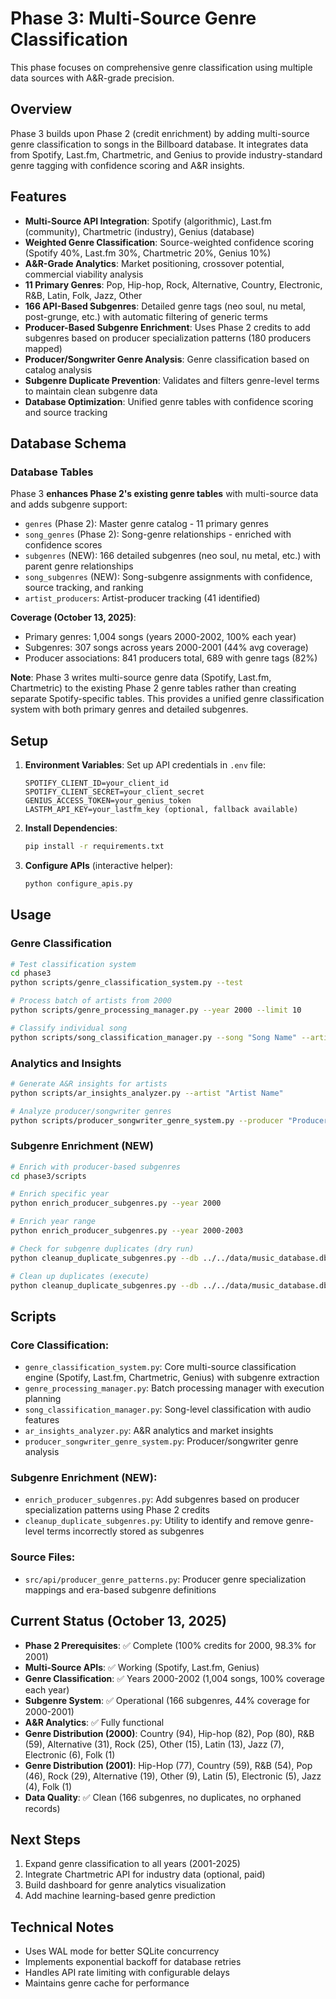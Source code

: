 # Phase 3: Multi-Source Genre Classification

This phase focuses on comprehensive genre classification using multiple data sources with A&R-grade precision.

## Overview

Phase 3 builds upon Phase 2 (credit enrichment) by adding multi-source genre classification to songs in the Billboard database. It integrates data from Spotify, Last.fm, Chartmetric, and Genius to provide industry-standard genre tagging with confidence scoring and A&R insights.

## Features

- **Multi-Source API Integration**: Spotify (algorithmic), Last.fm (community), Chartmetric (industry), Genius (database)
- **Weighted Genre Classification**: Source-weighted confidence scoring (Spotify 40%, Last.fm 30%, Chartmetric 20%, Genius 10%)
- **A&R-Grade Analytics**: Market positioning, crossover potential, commercial viability analysis
- **11 Primary Genres**: Pop, Hip-hop, Rock, Alternative, Country, Electronic, R&B, Latin, Folk, Jazz, Other
- **166 API-Based Subgenres**: Detailed genre tags (neo soul, nu metal, post-grunge, etc.) with automatic filtering of generic terms
- **Producer-Based Subgenre Enrichment**: Uses Phase 2 credits to add subgenres based on producer specialization patterns (180 producers mapped)
- **Producer/Songwriter Genre Analysis**: Genre classification based on catalog analysis
- **Subgenre Duplicate Prevention**: Validates and filters genre-level terms to maintain clean subgenre data
- **Database Optimization**: Unified genre tables with confidence scoring and source tracking

## Database Schema

### Database Tables

Phase 3 **enhances Phase 2's existing genre tables** with multi-source data and adds subgenre support:
- `genres` (Phase 2): Master genre catalog - 11 primary genres
- `song_genres` (Phase 2): Song-genre relationships - enriched with confidence scores
- `subgenres` (NEW): 166 detailed subgenres (neo soul, nu metal, etc.) with parent genre relationships
- `song_subgenres` (NEW): Song-subgenre assignments with confidence, source tracking, and ranking
- `artist_producers`: Artist-producer tracking (41 identified)

**Coverage (October 13, 2025)**:
- Primary genres: 1,004 songs (years 2000-2002, 100% each year)
- Subgenres: 307 songs across years 2000-2001 (44% avg coverage)
- Producer associations: 841 producers total, 689 with genre tags (82%)

**Note**: Phase 3 writes multi-source genre data (Spotify, Last.fm, Chartmetric) to the existing Phase 2 genre tables rather than creating separate Spotify-specific tables. This provides a unified genre classification system with both primary genres and detailed subgenres.

## Setup

1. **Environment Variables**: Set up API credentials in `.env` file:
   ```
   SPOTIFY_CLIENT_ID=your_client_id
   SPOTIFY_CLIENT_SECRET=your_client_secret
   GENIUS_ACCESS_TOKEN=your_genius_token
   LASTFM_API_KEY=your_lastfm_key (optional, fallback available)
   ```

2. **Install Dependencies**:
   ```bash
   pip install -r requirements.txt
   ```

3. **Configure APIs** (interactive helper):
   ```bash
   python configure_apis.py
   ```

## Usage

### Genre Classification
```bash
# Test classification system
cd phase3
python scripts/genre_classification_system.py --test

# Process batch of artists from 2000
python scripts/genre_processing_manager.py --year 2000 --limit 10

# Classify individual song
python scripts/song_classification_manager.py --song "Song Name" --artist "Artist Name"
```

### Analytics and Insights
```bash
# Generate A&R insights for artists
python scripts/ar_insights_analyzer.py --artist "Artist Name"

# Analyze producer/songwriter genres
python scripts/producer_songwriter_genre_system.py --producer "Producer Name"
```

### Subgenre Enrichment (NEW)
```bash
# Enrich with producer-based subgenres
cd phase3/scripts

# Enrich specific year
python enrich_producer_subgenres.py --year 2000

# Enrich year range
python enrich_producer_subgenres.py --year 2000-2003

# Check for subgenre duplicates (dry run)
python cleanup_duplicate_subgenres.py --db ../../data/music_database.db

# Clean up duplicates (execute)
python cleanup_duplicate_subgenres.py --db ../../data/music_database.db --execute
```

## Scripts

### Core Classification:
- `genre_classification_system.py`: Core multi-source classification engine (Spotify, Last.fm, Chartmetric, Genius) with subgenre extraction
- `genre_processing_manager.py`: Batch processing manager with execution planning
- `song_classification_manager.py`: Song-level classification with audio features
- `ar_insights_analyzer.py`: A&R analytics and market insights
- `producer_songwriter_genre_system.py`: Producer/songwriter genre analysis

### Subgenre Enrichment (NEW):
- `enrich_producer_subgenres.py`: Add subgenres based on producer specialization patterns using Phase 2 credits
- `cleanup_duplicate_subgenres.py`: Utility to identify and remove genre-level terms incorrectly stored as subgenres

### Source Files:
- `src/api/producer_genre_patterns.py`: Producer genre specialization mappings and era-based subgenre definitions

## Current Status (October 13, 2025)

- **Phase 2 Prerequisites**: ✅ Complete (100% credits for 2000, 98.3% for 2001)
- **Multi-Source APIs**: ✅ Working (Spotify, Last.fm, Genius)
- **Genre Classification**: ✅ Years 2000-2002 (1,004 songs, 100% coverage each year)
- **Subgenre System**: ✅ Operational (166 subgenres, 44% coverage for 2000-2001)
- **A&R Analytics**: ✅ Fully functional
- **Genre Distribution (2000)**: Country (94), Hip-hop (82), Pop (80), R&B (59), Alternative (31), Rock (25), Other (15), Latin (13), Jazz (7), Electronic (6), Folk (1)
- **Genre Distribution (2001)**: Hip-Hop (77), Country (59), R&B (54), Pop (46), Rock (29), Alternative (19), Other (9), Latin (5), Electronic (5), Jazz (4), Folk (1)
- **Data Quality**: ✅ Clean (166 subgenres, no duplicates, no orphaned records)

## Next Steps

1. Expand genre classification to all years (2001-2025)
2. Integrate Chartmetric API for industry data (optional, paid)
3. Build dashboard for genre analytics visualization
4. Add machine learning-based genre prediction

## Technical Notes

- Uses WAL mode for better SQLite concurrency
- Implements exponential backoff for database retries
- Handles API rate limiting with configurable delays
- Maintains genre cache for performance

